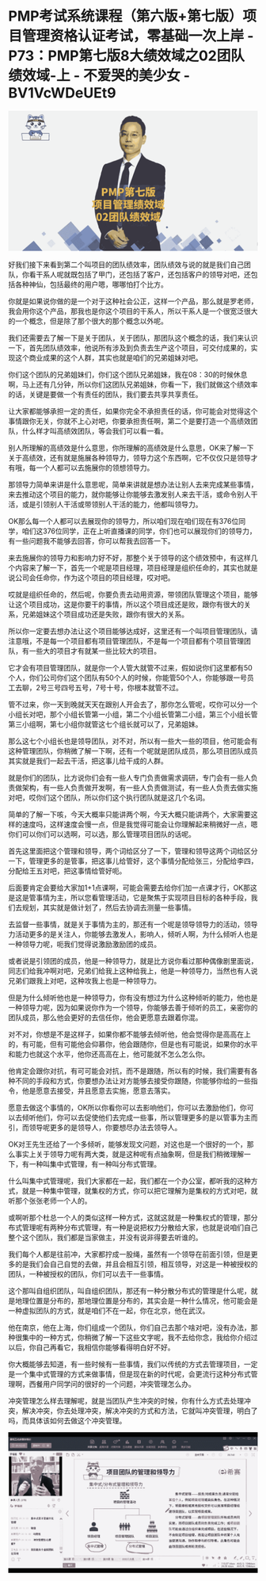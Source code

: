# PMP考试系统课程（第六版+第七版）项目管理资格认证考试，零基础一次上岸 - P73：PMP第七版8大绩效域之02团队绩效域-上 - 不爱哭的美少女 - BV1VcWDeUEt9

![](img/628fa9a60117ee3cb5b935d03739048b_0.png)

好我们接下来看到第二个叫项目的团队绩效率，团队绩效与说的就是我们自己团队，你看干系人呢就既包括了甲门，还包括了客户，还包括客户的领导对吧，还包括各种神仙，包括最终的用户嗯，哪哪怕打个比方。

你就是如果说你做的是一个对于这种社会公正，这样一个产品，那么就是罗老师，我会用你这个产品，那我也是你这个项目的干系人，所以干系人是一个很宽泛很大的一个概念，但是除了那个很大的那个概念以外呢。

我们还需要去了解一下是关于团队，关于团队，那团队这个概念的话，我们来认识一下，首先团队绩效率，他说所有涉及到负责去生产这个项目，可交付成果的，实现这个商业成果的这个人群，其实也就是咱们的兄弟姐妹对吧。

你们这个团队的兄弟姐妹们，你们这个团队兄弟姐妹，我在08：30的时候休息啊，马上还有几分钟，所以你们这团队兄弟姐妹，你看一下，我们就做这个绩效率的话，关键是要做一个有责任的团队，我们要去共享共享责任。

让大家都能够承担一定的责任，如果你完全不承担责任的话，你可能会对觉得这个事情跟你无关，你就不上心对吧，你要承担责任啊，第二个是要打造一个高绩效团队，什么样才叫高绩效团队，等会我们可以看一看。

别人所理解的高绩效是什么意思，你所理解的高绩效是什么意思，OK来了解一下关于高绩效，还有就是施展各种领导力，领导力这个东西啊，它不仅仅只是领导才有哦，每一个人都可以去施展你的领想领导力。

那领导力简单来讲是什么意思呢，简单来讲就是想办法让别人去来完成某些事情，来去推动这个项目的能力，就你能够让你能够去激发别人来去干活，或命令别人干活，或是引领别人干活或带领别人干活的能力，他都叫领导力。

OK那么每一个人都可以去展现你的领导力，所以咱们现在咱们现在有376位同学，咱们这376位同学，正在上听直播课的同学，你们也可以展现你们的领导力，有一些问题我不能够去回答，你可以帮我去回答一下。

来去施展你的领导力和影响力好不好，那整个关于领导的这个绩效预中，有这样几个内容来了解一下，首先一个呢是项目经理，项目经理是组织任命的，其实也就是说公司会任命你，作为这个项目的项目经理，哎对吧。

哎就是组织任命的，然后呢，你要负责去动用资源，带领团队管理这个项目，能够让这个项目成功，这是你要干的事情，所以这个项目成还是败，跟你有很大的关系，兄弟姐妹这个项目成功还是失败，跟你有很大的关系。

所以你一定要去想办法让这个项目能够达成好，这里还有一个叫项目管理团队，请注意哦，不是每一个项目都有项目管理团队，不是每一个项目都有个项目管理团队，有一些大的项目才有就某一些比较大的项目。

它才会有项目管理团队，就是你一个人管大就管不过来，假如说你们这里都有50个人，你们公司你们这个团队有50个人的时候，你能管50个人，你能够跟一号员工去聊，2号三号四号五号，7号十号，你根本就管不过。

管不过来，你一天到晚就天天在跟别人开会去了，那你怎么管呢，哎你可以分一个小组长对吧，那个小组长管第一小组，第二个小组长管第二小组，第三个小组长管第三小组啊，第七小组你就管这七个组长就可以了，兄弟姐妹。

那么这七个小组长也是领导团队，对不对，所以有一些大一些的项目，他可能会有这种管理团队，你稍微了解一下啊，还有一个呢就是团队成员，那么项目团队成员其实就是我们一起去干活，把这事儿给干成的人群。

就是你们的团队，比方说你们会有一些人专门负责做需求调研，专门会有一些人负责做架构，有一些人负责做开发啊，有一些人负责做测试，有一些人负责去做实施对吧，哎你们这个团队，所以你们这个执行团队就是这几个名词。

简单的了解一下咳，今天大概率只能讲两个啊，今天大概只能讲两个，大家需要这样的速度吗，这样速度会慢一点，但是我觉得可能会让你理解起来稍微好一点，嗯你们可以你们可以选啊，可以选，那么管理项目团队的话呢。

首先这里面把这个管理和领导，两个词给区分了一下，管理和领导这两个词给区分一下，管理更多的是管事，把这事儿给管好，这个事情分配给张三，分配给李四，分配给王五对吧，把这事情给管好呃。

后面要肯定会要给大家加1+1点课啊，可能会需要去给你们加一点课才行，OK那这是这是管事情为主，所以您看管理活动，它是聚焦于实现项目目标的各种手段，我们去规划，其实就是做计划了，然后去协调去测量一些事情。

去监督一些事情，就是关于事情为主的，那还有一个呢是领导领导力的活动，领导力活动更多的是关注人，你能够去激发人，影响人，倾听人啊，为什么倾听人也是一种领导力呢，呃我们觉得说激励激励团的成员。

或者说是引领团的成员，他是一种领导力，就是比方说你看过那种偶像剧里面说，同志们给我冲啊对吧，兄弟们给我上这种给我上，他是一种领导力，当然也有人说兄弟们跟我上对吧，这种攻我上也是一种领导力。

但是为什么倾听他也是一种领导力，你有没有想过为什么这种倾听的能力，他也是一种领导力呢，因为如果说你作为一个领导，你能够去善于倾听的员工，亲密你的团队成员，那么他会更好的去信任你，他会更愿意去跟着你混。

对不对，你想是不是这样子，如果你都不能够去倾听他，他会觉得你是高高在上的，有可能，但有可能他会仰慕你，他会跟随你，但是也有可能说，如果你的水平和能力也就这个水平，他你还高高在上，他可能就不怎么怎么你。

他肯定会跟你对抗，有可可能会对抗，而不是跟随，所以有的时候，我们需要有各种不同的手段和方式，你要想办法让对方能够去接受你跟随，你能够你给的一些指令，他是愿意去接受，并且愿意去实施，愿意去落实。

愿意去做这个事情的，OK所以你看你可以去影响他们，你可以去激励他们，你可以去倾听他们，你可以去促使他们去完成一些事，所以管理更多的是以管事为主而引，而领导呢更多的是领导人，你要想尽办法去领导人。

OK对王先生还给了一个多倾听，能够发现文问题，对这也是一个很好的一个，那么事实上关于领导力呢有两大类，就是这种呢有点抽象啊，但是我们稍微理解一下，有一种叫集中式管理，有一种叫分布式管理。

什么叫集中式管理呢，我们大家都在一起，我们都在一个办公室，都听我的这种方式，就是一种集中管理，就集权的方式，你可以把它理解为是集权的方式对吧，就听那个张张老师一个人的。

或啊听那个杜总一个人的类似这样一种方式，这就这就是一种集权式的管理，那分布式管理呢有两种分布式管理，有一种是说把权力分散给大家，也就是说咱们自己整个这个团队，我们都是当家做主，并没有说非得要去听谁的。

我们每个人都是往前冲，大家都拧成一股绳，虽然有一个领导在前面引领，但是更多的是我们会自己自觉的去做，并且会相互引领，相互领导，对这是一种被授权的团队，一种被授权的团队，你们可以去干一些事情。

这个那叫自组织团队，叫自组织团队，那还有一种分散分布式的管理是什么呢，就是地理位置是分布的，那地理位置是分布的，其实会是一种什么情况，他可能会是一种虚拟团队的方式，就是咱们不在一起，你在北京，他在武汉。

他在南京，他在上海，你们组成一个团队，你们自己去那个啥对吧，没有办法，那种很集中的一种方式，你稍微了解一下这些文字呢，我不去给你念，我给你介绍过以后，你自己再看它，我相信你能够看得明白好不好。

你大概能够去知道，有一些时候有一些事情，我们以传统的方式去管理项目，一定是一个集中式管理的方式来做事情，但是现在新的时代呢，会更流行这种分布式管理啊，西餐用户同学问的很好的一个问题，冲突管理怎么办。

冲突管理怎么样去理解呢，就是当团队产生冲突的时候，你有什么方式去处理冲突，解决冲突，你去处理冲突，解决冲突的方式和方法，它就叫冲突管理，明白了吗，而具体该如何去做这个冲突管理。



![](img/628fa9a60117ee3cb5b935d03739048b_2.png)